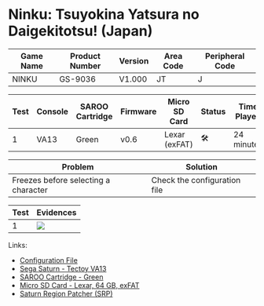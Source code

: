 # Ninku: Tsuyokina Yatsura no Daigekitotsu! (Japan)

| Game Name | Product Number | Version | Area Code | Peripheral Code |
| --------- | -------------- | ------- | --------- | --------------- |
| NINKU     | GS-9036        | V1.000  | JT        | J               |

| Test | Console | SAROO Cartridge | Firmware | Micro SD Card | Status              | Time Played |
| ---- | ------- | --------------- | -------- | ------------- | ------------------- | ----------- |
| 1    | VA13    | Green           | v0.6     | Lexar (exFAT) | :hammer_and_wrench: | 24 minutes  |

| Problem                              | Solution                     |
| ------------------------------------ | ---------------------------- |
| Freezes before selecting a character | Check the configuration file |

| Test | Evidences                                                                                        |
| ---- | ------------------------------------------------------------------------------------------------ |
| 1    | [![](https://img.youtube.com/vi/1zFCbts4dPo/0.jpg)](https://www.youtube.com/watch?v=1zFCbts4dPo) |

Links:

- [Configuration File](https://github.com/williamdsw/saroo-configuration-list/blob/master/Regions/Retails/Japan/GS-9036/README.md)
- [Sega Saturn - Tectoy VA13](../../../Info/Consoles/VA13/README.md)
- [SAROO Cartridge - Green](../../../Info/Cartridges/RetroGameParadiseStore/1.32F/README.md)
- [Micro SD Card - Lexar, 64 GB, exFAT](../../../../Info/SdCards/Lexar/64GB/exfat/README.md)
- [Saturn Region Patcher (SRP)](https://segaxtreme.net/resources/saturn-region-patcher.81/download)
